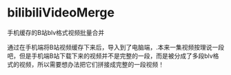 # bilibiliVideoMerge
手机缓存的B站blv格式视频批量合并

通过在手机端将B站视频缓存下来后，导入到了电脑端，.本来一集视频按理说一段吧，但是手机端B站下载下来的视频并不是完整的一段，而是被分成了多段blv格式的视频，所以需要想办法把它们拼接成完整的一段视频！
